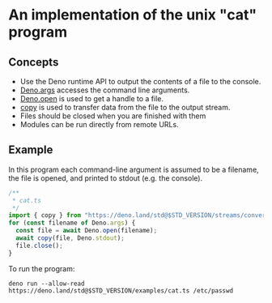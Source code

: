 # An implementation of the unix "cat" program

## Concepts

- Use the Deno runtime API to output the contents of a file to the console.
- [Deno.args](https://doc.deno.land/deno/stable/~/Deno.args) accesses the
  command line arguments.
- [Deno.open](https://doc.deno.land/deno/stable/~/Deno.open) is used to get a
  handle to a file.
- [copy](https://doc.deno.land/https://deno.land/std@$STD_VERSION/streams/conversion.ts/~/copy)
  is used to transfer data from the file to the output stream.
- Files should be closed when you are finished with them
- Modules can be run directly from remote URLs.

## Example

In this program each command-line argument is assumed to be a filename, the file
is opened, and printed to stdout (e.g. the console).

```ts
/**
 * cat.ts
 */
import { copy } from "https://deno.land/std@$STD_VERSION/streams/conversion.ts";
for (const filename of Deno.args) {
  const file = await Deno.open(filename);
  await copy(file, Deno.stdout);
  file.close();
}
```

To run the program:

```shell
deno run --allow-read https://deno.land/std@$STD_VERSION/examples/cat.ts /etc/passwd
```
